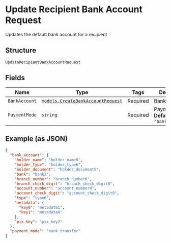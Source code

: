 
# Update Recipient Bank Account Request

Updates the default bank account for a recipient

## Structure

`UpdateRecipientBankAccountRequest`

## Fields

| Name | Type | Tags | Description |
|  --- | --- | --- | --- |
| `BankAccount` | [`models.CreateBankAccountRequest`](../../doc/models/create-bank-account-request.md) | Required | Bank account |
| `PaymentMode` | `string` | Required | Payment mode<br>**Default**: `"bank_transfer"` |

## Example (as JSON)

```json
{
  "bank_account": {
    "holder_name": "holder_name0",
    "holder_type": "holder_type6",
    "holder_document": "holder_document8",
    "bank": "bank2",
    "branch_number": "branch_number0",
    "branch_check_digit": "branch_check_digit0",
    "account_number": "account_number4",
    "account_check_digit": "account_check_digit0",
    "type": "type6",
    "metadata": {
      "key0": "metadata1",
      "key1": "metadata0"
    },
    "pix_key": "pix_key2"
  },
  "payment_mode": "bank_transfer"
}
```

